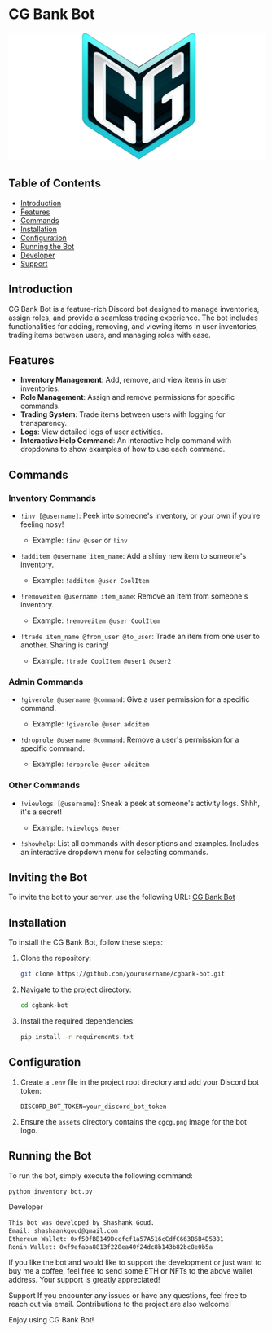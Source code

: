 # CG Bank Bot

![CG Bank](assets/cgcg.png)

## Table of Contents

- [Introduction](#introduction)
- [Features](#features)
- [Commands](#commands)
- [Installation](#installation)
- [Configuration](#configuration)
- [Running the Bot](#running-the-bot)
- [Developer](#developer)
- [Support](#support)

## Introduction

CG Bank Bot is a feature-rich Discord bot designed to manage inventories, assign roles, and provide a seamless trading experience. The bot includes functionalities for adding, removing, and viewing items in user inventories, trading items between users, and managing roles with ease. 

## Features

- **Inventory Management**: Add, remove, and view items in user inventories.
- **Role Management**: Assign and remove permissions for specific commands.
- **Trading System**: Trade items between users with logging for transparency.
- **Logs**: View detailed logs of user activities.
- **Interactive Help Command**: An interactive help command with dropdowns to show examples of how to use each command.

## Commands

### Inventory Commands

- `!inv [@username]`: Peek into someone's inventory, or your own if you're feeling nosy! 
  - Example: `!inv @user` or `!inv`

- `!additem @username item_name`: Add a shiny new item to someone's inventory.
  - Example: `!additem @user CoolItem`

- `!removeitem @username item_name`: Remove an item from someone's inventory.
  - Example: `!removeitem @user CoolItem`

- `!trade item_name @from_user @to_user`: Trade an item from one user to another. Sharing is caring!
  - Example: `!trade CoolItem @user1 @user2`

### Admin Commands

- `!giverole @username @command`: Give a user permission for a specific command.
  - Example: `!giverole @user additem`

- `!droprole @username @command`: Remove a user's permission for a specific command.
  - Example: `!droprole @user additem`

### Other Commands

- `!viewlogs [@username]`: Sneak a peek at someone's activity logs. Shhh, it's a secret!
  - Example: `!viewlogs @user`

- `!showhelp`: List all commands with descriptions and examples. Includes an interactive dropdown menu for selecting commands.
  
## Inviting the Bot
To invite the bot to your server, use the following URL: [CG Bank Bot](https://discord.com/api/oauth2/authorize?client_id=1242981337342677003&permissions=[532576418880]&scope=bot%20applications.commands)


## Installation

To install the CG Bank Bot, follow these steps:

1. Clone the repository:
    ```bash
    git clone https://github.com/yourusername/cgbank-bot.git
    ```

2. Navigate to the project directory:
    ```bash
    cd cgbank-bot
    ```

3. Install the required dependencies:
    ```bash
    pip install -r requirements.txt
    ```

## Configuration

1. Create a `.env` file in the project root directory and add your Discord bot token:
    ```
    DISCORD_BOT_TOKEN=your_discord_bot_token
    ```

2. Ensure the `assets` directory contains the `cgcg.png` image for the bot logo.

## Running the Bot

To run the bot, simply execute the following command:
```bash
python inventory_bot.py
```

Developer
```
This bot was developed by Shashank Goud.
Email: shashaankgoud@gmail.com
Ethereum Wallet: 0xf50fBB149Dccfcf1a57A516cCdfC663B6B4D5381
Ronin Wallet: 0xf9efaba8813f228ea40f24dc8b143b82bc8e0b5a
```
If you like the bot and would like to support the development or just want to buy me a coffee, feel free to send some ETH or NFTs to the above wallet address. Your support is greatly appreciated!

Support
If you encounter any issues or have any questions, feel free to reach out via email. Contributions to the project are also welcome!

Enjoy using CG Bank Bot!